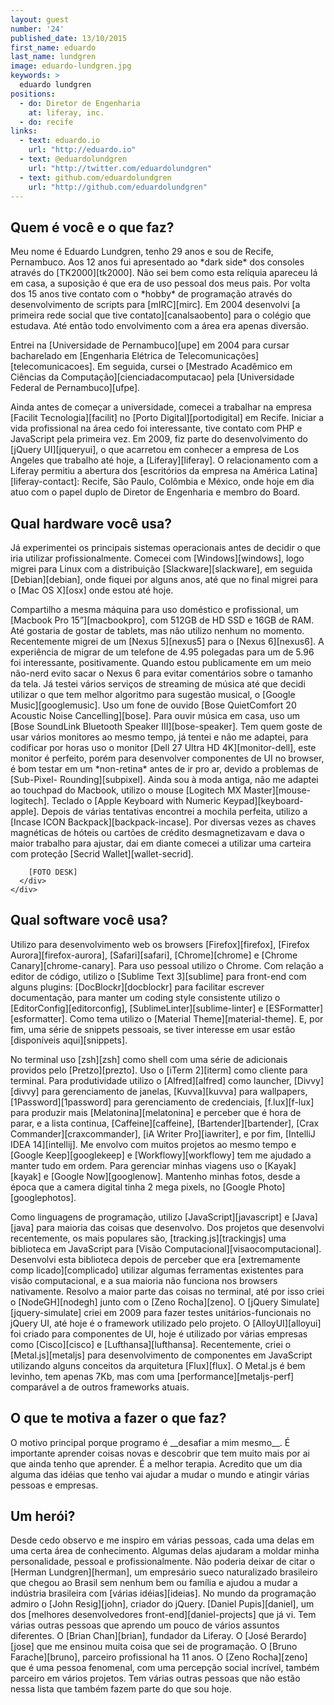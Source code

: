 ```yaml
---
layout: guest
number: '24'
published_date: 13/10/2015
first_name: eduardo
last_name: lundgren
image: eduardo-lundgren.jpg
keywords: >
  eduardo lundgren
positions:
  - do: Diretor de Engenharia
    at: liferay, inc.
  - do: recife
links:
  - text: eduardo.io
    url: "http://eduardo.io"
  - text: @eduardolundgren
    url: "http://twitter.com/eduardolundgren"
  - text: github.com/eduardolundgren
    url: "http://github.com/eduardolundgren"
---
```

<section class="question">
  <div class="wrapper">
    <div class="question-title-area">
      <h2 class="question-title">Quem é você e o que faz?</h2>
    </div>
    <div class="question-content-area">
      <div class="question-content text">
        <p>
        Meu nome é Eduardo Lundgren, tenho 29 anos e sou de Recife, Pernambuco.
        Aos 12 anos fui apresentado ao *dark side* dos consoles através do
        [TK2000][tk2000]. Não sei bem como esta relíquia apareceu lá em casa, a
        suposição é que era de uso pessoal dos meus pais. Por volta dos 15 anos
        tive contato com o *hobby* de programação através do desenvolvimento de
        scripts para [mIRC][mirc]. Em 2004 desenvolvi
        [a primeira rede social que tive contato][canalsaobento] para o colégio
        que estudava. Até então todo envolvimento com a área era apenas
        diversão.
        </p>
        <p>
        Entrei na [Universidade de Pernambuco][upe] em 2004 para cursar
        bacharelado em
        [Engenharia Elétrica de Telecomunicações][telecomunicacoes]. Em seguida,
        cursei o
        [Mestrado Acadêmico em Ciências da Computação][cienciadacomputacao] pela
        [Universidade Federal de Pernambuco][ufpe].
        </p>
        <p>
        Ainda antes de começar a universidade, comecei a trabalhar na empresa
        [Facilit Tecnologia][facilit] no [Porto Digital][portodigital] em
        Recife. Iniciar a vida profissional na área cedo foi interessante, tive
        contato com PHP e JavaScript pela primeira vez. Em 2009, fiz parte do
        desenvolvimento do [jQuery UI][jqueryui], o que acarretou em conhecer a
        empresa de Los Angeles que trabalho até hoje, a [Liferay][liferay]. O
        relacionamento com a Liferay permitiu a abertura dos
        [escritórios da empresa na América Latina][liferay-contact]: Recife, São
        Paulo, Colômbia e México, onde hoje em dia atuo com o papel duplo de
        Diretor de Engenharia e membro do Board.
        </p>
      </div>
    </div>
  </div>
</section>

[tk2000]: https://pt.wikipedia.org/wiki/TK2000
[mirc]: http://mirc.com
[canalsaobento]: https://web.archive.org/web/20040406203747/http://www.canalsaobento.com/
[upe]: http://upe.br
[telecomunicacoes]: http://www.upe.br/portal_antigo/cursos-presenciais-de-graduacao/tecnologias/bacharelado-em-engenharia-eletrica-de-telecomunicacoes/
[cienciadacomputacao]: http://www2.cin.ufpe.br/site/secao.php?s=3&c=115
[ufpe]: https://www.ufpe.br
[facilit]: http://facilit.com.br/
[portodigital]: http://www.portodigital.org
[jqueryui]: https://github.com/jquery/jquery-ui/graphs/contributors
[liferay]: http://liferay.com
[liferay-contact]: http://www.liferay.com/contact-us

<section class="question">
  <div class="wrapper">
    <div class="question-title-area">
      <h2 class="question-title">Qual hardware você usa?</h2>
    </div>
    <div class="question-content-area">
      <div class="question-content text">
        <p>
        Já experimentei os principais sistemas operacionais antes de decidir o
        que iria utilizar profissionalmente. Comecei com [Windows][windows],
        logo migrei para Linux com a distribuição [Slackware][slackware], em
        seguida [Debian][debian], onde fiquei por alguns anos, até que no final
        migrei para o [Mac OS X][osx] onde estou até hoje.
        </p>
        <p>
        Compartilho a mesma máquina para uso doméstico e profissional, um
        [Macbook Pro 15”][macbookpro], com 512GB de HD SSD e 16GB de RAM. Até
        gostaria de gostar de tablets, mas não utilizo nenhum no momento.
        Recentemente migrei de um [Nexus 5][nexus5] para o [Nexus 6][nexus6]. A
        experiência de migrar de um telefone de 4.95 polegadas para um de 5.96
        foi interessante, positivamente. Quando estou publicamente em um meio
        não-nerd evito sacar o Nexus 6 para evitar comentários sobre o tamanho
        da tela. Já testei vários serviços de streaming de música até que decidi
        utilizar o que tem melhor algoritmo para sugestão musical, o
        [Google Music][googlemusic]. Uso um fone de ouvido
        [Bose QuietComfort 20 Acoustic Noise Cancelling][bose]. Para ouvir
        música em casa, uso um
        [Bose SoundLink Bluetooth Speaker III][bose-speaker]. Tem quem goste de
        usar vários monitores ao mesmo tempo, já tentei e não me adaptei, para
        codificar por horas uso o monitor [Dell 27 Ultra HD 4K][monitor-dell],
        este monitor é perfeito, porém para desenvolver componentes de UI no
        browser, é bom testar em um *non-retina* antes de ir pro ar, devido a
        problemas de [Sub-Pixel- Rounding][subpixel]. Ainda sou à moda antiga,
        não me adaptei ao touchpad do Macbook, utilizo o mouse
        [Logitech MX Master][mouse-logitech]. Teclado o
        [Apple Keyboard with Numeric Keypad][keyboard-apple]. Depois de várias
        tentativas encontrei a mochila perfeita, utilizo a
        [Incase ICON Backpack][backpack-incase]. Por diversas vezes as chaves
        magnéticas de hóteis ou cartões de crédito desmagnetizavam e dava o
        maior trabalho para ajustar, dai em diante comecei a utilizar uma
        carteira com proteção [Secrid Wallet][wallet-secrid].
        </p>

        [FOTO DESK]
      </div>
    </div>
  </div>
</section>

[windows]: http://windows.microsoft.com/
[slackware]: http://www.slackware.com
[debian]: https://www.debian.org
[osx]: http://www.apple.com/osx/
[macbookpro]: http://www.apple.com/macbook-pro/
[nexus5]: http://www.google.com/nexus/5/
[nexus6]: http://www.google.com/nexus/6/
[googlemusic]: http://music.google.com
[bose]: https://www.bose.com/products/headphones/earphones/quietcomfort-20-acoustic-noise-cancelling-headphones.html
[bose-speaker]: https://www.bose.com/products/speakers/wireless_speakers/soundlink-bluetooth-speaker-iii.html
[monitor-dell]: http://accessories.us.dell.com/sna/productdetail.aspx?c=us&cs=19&l=en&sku=210-ADOF
[subpixel]: http://ejohn.org/blog/sub-pixel-problems-in-css/
[mouse-logitech]: http://www.logitech.com/en-us/product/mx-master?crid=7
[keyboard-apple]: http://www.apple.com/shop/product/MB110LL/B/apple-keyboard-with-numeric-keypad-english-usa
[backpack-incase]: https://www.incase.com/shop/bags/incase-icon-pack/
[wallet-secrid]: https://www.secrid.com/product/id/4/item/39/slimwallet-vintage-brown

<section class="question">
  <div class="wrapper">
    <div class="question-title-area">
      <h2 class="question-title">Qual software você usa?</h2>
    </div>
    <div class="question-content-area">
      <div class="question-content text">
        <p>
        Utilizo para desenvolvimento web os browsers [Firefox][firefox],
        [Firefox Aurora][firefox-aurora], [Safari][safari], [Chrome][chrome] e
        [Chrome Canary][chrome-canary]. Para uso pessoal utilizo o Chrome. Com
        relação a editor de código, utilizo o [Sublime Text 3][sublime] para
        front-end com alguns plugins: [DocBlockr][docblockr] para facilitar
        escrever documentação, para manter um coding style consistente utilizo o
        [EditorConfig][editorconfig], [SublimeLinter][sublime-linter] e
        [ESFormatter][esformatter]. Como tema utilizo o
        [Material Theme][material-theme]. E, por fim, uma série de snippets
        pessoais, se tiver interesse em usar estão [disponíveis aqui][snippets].
        </p>
        <p>
        No terminal uso [zsh][zsh] como shell com uma série de adicionais
        providos pelo [Pretzo][prezto]. Uso o [iTerm 2][iterm] como cliente para
        terminal. Para produtividade utilizo o [Alfred][alfred] como launcher,
        [Divvy][divvy] para gerenciamento de janelas, [Kuvva][kuvva] para
        wallpapers, [1Password][1password] para gerenciamento de credenciais,
        [f.lux][f-lux] para produzir mais [Melatonina][melatonina] e perceber
        que é hora de parar, e a lista continua, [Caffeine][caffeine],
        [Bartender][bartender], [Crax Commander][craxcommander],
        [iA Writer Pro][iawriter], e por fim, [IntelliJ IDEA 14][intellij]. Me
        envolvo com muitos projetos ao mesmo tempo e [Google Keep][googlekeep] e
        [Workflowy][workflowy] tem me ajudado a manter tudo em ordem. Para
        gerenciar minhas viagens uso o [Kayak][kayak] e [Google Now][googlenow].
        Mantenho minhas fotos, desde a época que a camera digital tinha 2 mega
        pixels, no [Google Photo][googlephotos].
        </p>
        <p>
        Como linguagens de programação, utilizo [JavaScript][javascript] e
        [Java][java] para maioria das coisas que desenvolvo. Dos projetos que
        desenvolvi recentemente, os mais populares são,
        [tracking.js][trackingjs] uma biblioteca em JavaScript para
        [Visão Computacional][visaocomputacional]. Desenvolvi esta biblioteca
        depois de perceber que era [extremamente comp licado][complicado]
        utilizar algumas ferramentas existentes para visão computacional, e a
        sua maioria não funciona nos browsers nativamente. Resolvo a maior parte
        das coisas no terminal, até por isso criei o [NodeGH][nodegh] junto com
        o [Zeno Rocha][zeno]. O [jQuery Simulate][jquery-simulate] criei em 2009
        para fazer testes unitários-funcionais no jQuery UI, até hoje é o
        framework utilizado pelo projeto. O [AlloyUI][alloyui] foi criado para
        componentes de UI, hoje é utilizado por várias empresas como
        [Cisco][cisco] e [Lufthansa][lufthansa]. Recentemente, criei o
        [Metal.js][metaljs] para desenvolvimento de componentes em JavaScript
        utilizando alguns conceitos da arquitetura [Flux][flux]. O Metal.js é
        bem levinho, tem apenas 7Kb, mas com uma [performance][metaljs-perf]
        comparável a de outros frameworks atuais.
        </p>
      </div>
    </div>
  </div>
</section>

[firefox]: https://www.mozilla.org/en-US/firefox/new/
[firefox-aurora]: http://www.mozilla.org/en-US/firefox/aurora/
[safari]: http://www.apple.com/safari/
[chrome]: http://www.google.com/chrome/
[chrome-canary]: https://www.google.com/chrome/browser/canary.html
[sublime]: http://sublimetext.com/
[docblockr]: https://packagecontrol.io/search/DocBlockr
[editorconfig]: https://packagecontrol.io/packages/EditorConfig
[sublime-linter]: https://packagecontrol.io/packages/SublimeLinter
[esformatter]: https://packagecontrol.io/packages/EsFormatter
[material-theme]: https://packagecontrol.io/packages/Material%20Theme
[snippets]: https://github.com/eduardolundgren/snippets
[zsh]: https://en.wikipedia.org/wiki/Z_shell
[prezto]: https://github.com/sorin-ionescu/prezto
[iterm]: http://www.iterm2.com/
[alfred]: http://alfredapp.com/
[divvy]: http://mizage.com/divvy/
[kuvva]: https://www.kuvva.com/
[1password]: https://agilebits.com/onepassword
[f-lux]: https://justgetflux.com/
[melatonina]: https://en.wikipedia.org/wiki/Melatonin
[caffeine]: http://lightheadsw.com/caffeine/
[bartender]: http://www.macbartender.com/
[craxcommander]: http://crax.soft4u2.com/
[iawriter]: https://ia.net/writer/mac/
[intellij]: https://www.jetbrains.com/idea/
[googlekeep]: http://keep.google.com
[workflowy]: https://workflowy.com/
[kayak]: http://www.kayak.com/
[googlenow]: http://www.google.com/landing/now/
[googlephotos]: https://photos.google.com/
[javascript]: https://en.wikipedia.org/wiki/JavaScript
[java]: https://www.java.com/
[trackingjs]: http://trackingjs.com
[visaocomputacional]: https://pt.wikipedia.org/wiki/Vis%C3%A3o_computacional
[complicado]: http://docs.opencv.org/doc/tutorials/objdetect/cascade_classifier/cascade_classifier.html
[nodegh]: http://nodegh.io/
[zeno]: http://twitter.com/zenorocha
[jquery-simulate]: https://github.com/eduardolundgren/jquery-simulate
[alloyui]: http://alloyui.com/
[cisco]: http://developer.cisco.com/
[lufthansa]: http://www.lufthansa-flight-training.com/en/home
[metaljs]: http://metaljs.com/
[flux]: https://facebook.github.io/flux/docs/overview.html
[metaljs-perf]: http://metaljs.com/docs/performance.html

<section class="question">
  <div class="wrapper">
    <div class="question-title-area">
      <h2 class="question-title">O que te motiva a fazer o que faz?</h2>
    </div>
    <div class="question-content-area">
      <div class="question-content text">
        <p>
        O motivo principal porque programo é __desafiar a mim mesmo__. É
        importante aprender coisas novas e descobrir que tem muito mais por ai
        que ainda tenho que aprender. É a melhor terapia. Acredito que um dia
        alguma das idéias que tenho vai ajudar a mudar o mundo e atingir várias
        pessoas e empresas.
        </p>
      </div>
    </div>
  </div>
</section>

<section class="question">
  <div class="wrapper">
    <div class="question-title-area">
      <h2 class="question-title">Um herói?</h2>
    </div>
    <div class="question-content-area">
      <div class="question-content text">
        <p>
        Desde cedo observo e me inspiro em várias pessoas, cada uma delas em uma
        certa área de conhecimento. Algumas delas ajudaram a moldar minha
        personalidade, pessoal e profissionalmente. Não poderia deixar de citar
        o [Herman Lundgren][herman], um empresário sueco naturalizado brasileiro
        que chegou ao Brasil sem nenhum bem ou família e ajudou a mudar a
        indústria brasileira com [várias idéias][ideias]. No mundo da
        programação admiro o [John Resig][john], criador do jQuery.
        [Daniel Pupis][daniel], um dos
        [melhores desenvolvedores front-end][daniel-projects] que já vi. Tem
        várias outras pessoas que aprendo um pouco de vários assuntos
        diferentes. O [Brian Chan][brian], fundador da Liferay. O
        [José Berardo][jose] que me ensinou muita coisa que sei de programação.
        O [Bruno Farache][bruno], parceiro profissional ha 11 anos. O
        [Zeno Rocha][zeno] que é uma pessoa fenomenal, com uma percepção social
        incrível, também parceiro em vários projetos. Tem várias outras pessoas
        que não estão nessa lista que também fazem parte do que sou hoje.
        </p>
      </div>
    </div>
  </div>
</section>

[herman]: https://pt.wikipedia.org/wiki/Herman_Theodor_Lundgren
[ideias]: http://www.usp.br/pioneiros/n/vol3.php
[john]: https://en.wikipedia.org/wiki/John_Resig
[daniel]: http://pupius.co.uk/blog/
[daniel-projects]: http://pupius.co.uk/projects/
[brian]: http://twitter.com/brianchandotcom
[jose]: https://twitter.com/joseberardo
[bruno]: http://twitter.com/bfarache
